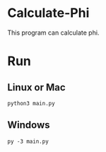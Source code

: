 # Calculate-Phi
This program can calculate phi.
# Run
## Linux or Mac
```python3 main.py```
## Windows
```py -3 main.py```
